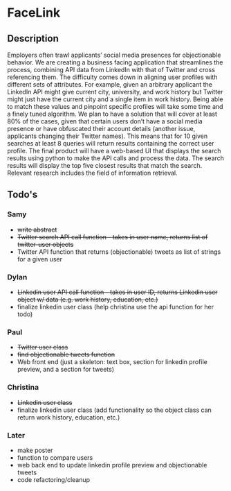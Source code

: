 # FaceLink

## Description
Employers often trawl applicants’ social media presences for objectionable behavior. We are creating a business facing application that streamlines the process, combining API data from LinkedIn with that of Twitter and cross referencing them. The difficulty comes down in aligning user profiles with different sets of attributes. For example, given an arbitrary applicant the LinkedIn API might give current city, university, and work history but Twitter might just have the current city and a single item in work history. Being able to match these values and pinpoint specific profiles will take some time and a finely tuned algorithm. We plan to have a solution that will cover at least 80% of the cases, given that certain users don’t have a social media presence or have obfuscated their account details (another issue, applicants changing their Twitter names). This means that for 10 given searches at least 8 queries will return results containing the correct user profile. The final product will have a web-based UI that displays the search results using python to make the API calls and process the data. The search results will display the top five closest results that match the search. Relevant research includes the field of information retrieval.

## Todo's

### Samy
* ~~write abstract~~
* ~~Twitter search API call function - takes in user name, returns list of twitter-user objects~~
* Twitter API function that returns (objectionable) tweets as list of strings for a given user

### Dylan
* ~~Linkedin user API call function - takes in user ID, returns Linkedin user object w/ data (e.g. work history, education, etc.)~~
* finalize linkedin user class (help christina use the api function for her todo)

### Paul
* ~~Twitter user class~~
* ~~find objectionable tweets function~~
* Web front end (just a skeleton: text box, section for linkedin profile preview, and a section for tweets)

### Christina
* ~~Linkedin user class~~
* finalize linkedin user class (add functionality so the object class can return work history, education, etc.)

### Later
* make poster
* function to compare users
* web back end to update linkedin profile preview and objectionable tweets
* code refactoring/cleanup
